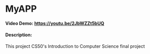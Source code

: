 # MyAPP
#### Video Demo:  https://youtu.be/2JbWZZt5bUQ
#### Description:
This project CS50's Introduction to Computer Science
 final project
